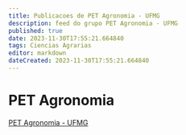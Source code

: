 ```yaml
---
title: Publicacoes de PET Agronomia - UFMG
description: feed do grupo PET Agronomia - UFMG
published: true
date: 2023-11-30T17:55:21.664840
tags: Ciencias Agrarias
editor: markdown
dateCreated: 2023-11-30T17:55:21.664840
---
```


# PET Agronomia
[PET Agronomia - UFMG](/grupo/201PETAgronomiaUFMG.md)